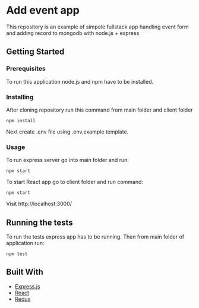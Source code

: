 # Add event app

This repository is an example of simpole fullstack app handling event form and adding record to mongodb with node.js + express

## Getting Started

### Prerequisites

To run this application node.js and npm have to be installed.

### Installing

After cloning repository run this command from main folder and client folder
```
npm install
```

Next create .env file using .env.example template.

### Usage

To run express server go into main folder and run:

```
npm start
```  

To start React app  go to client folder and run command:

```
npm start
```

Visit http://localhost:3000/


## Running the tests

To run the tests express app has to be running.
Then from main folder of application run:

```
npm test
```

## Built With

* [Express.js](https://expressjs.com/)
* [React](https://reactjs.org//)
* [Redux](https://redux.js.org/) 